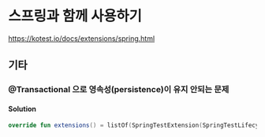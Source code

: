 # 스프링과 함께 사용하기

<https://kotest.io/docs/extensions/spring.html>

## 기타

### @Transactional 으로 영속성(persistence)이 유지 안되는 문제

#### Solution

```kotlin
override fun extensions() = listOf(SpringTestExtension(SpringTestLifecycleMode.Root))
```
